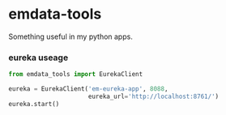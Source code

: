 # emdata-tools

Something useful in my python apps.

### eureka useage

```python
from emdata_tools import EurekaClient

eureka = EurekaClient('em-eureka-app', 8088,
                      eureka_url='http://localhost:8761/')
eureka.start()
```